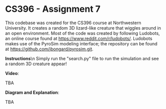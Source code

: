 # CS396 - Assignment 7
This codebase was created for the CS396 course at Northwestern University. It creates a random 3D lizard-like creature that wiggles around in an open environment. Most of the code was created by following Ludobots, an online course found at https://www.reddit.com/r/ludobots/. Ludobots makes use of the PyroSim modeling interface; the repository can be found at https://github.com/jbongard/pyrosim.git.

**Instructions**\n
Simply run the "search.py" file to run the simulation and see a random 3D creature appear!

**Video**:

TBA

**Diagram and Explanation**:

TBA

